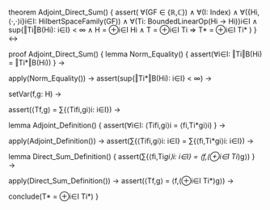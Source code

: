theorem Adjoint_Direct_Sum() {
  assert(
    ∀(GF ∈ {ℝ,ℂ}) ∧
    ∀(I: Index) ∧
    ∀({Hi,⟨·,·⟩i}i∈I: HilbertSpaceFamily(GF)) ∧
    ∀(Ti: BoundedLinearOp(Hi → Hi))i∈I ∧
    sup{‖Ti‖B(Hi): i∈I} < ∞ ∧
    H = ⊕i∈I Hi ∧
    T = ⊕i∈I Ti
    ⇒
    T* = ⊕i∈I Ti*
  )
} ↔

proof Adjoint_Direct_Sum() {
  lemma Norm_Equality() {
    assert(∀i∈I: ‖Ti‖B(Hi) = ‖Ti*‖B(Hi))
  } →
  
  apply(Norm_Equality()) →
  assert(sup{‖Ti*‖B(Hi): i∈I} < ∞) →
  
  setVar(f,g: H) →
  
  assert(⟨Tf,g⟩ = ∑{⟨Tifi,gi⟩i: i∈I}) →
  
  lemma Adjoint_Definition() {
    assert(∀i∈I: ⟨Tifi,gi⟩i = ⟨fi,Ti*gi⟩i)
  } →
  
  apply(Adjoint_Definition()) →
  assert(∑{⟨Tifi,gi⟩i: i∈I} = ∑{⟨fi,Ti*gi⟩i: i∈I}) →
  
  lemma Direct_Sum_Definition() {
    assert(∑{⟨fi,Ti*gi⟩i: i∈I} = ⟨f,(⊕i∈I Ti*)g⟩)
  } →
  
  apply(Direct_Sum_Definition()) →
  assert(⟨Tf,g⟩ = ⟨f,(⊕i∈I Ti*)g⟩) →
  
  conclude(T* = ⊕i∈I Ti*)
}
